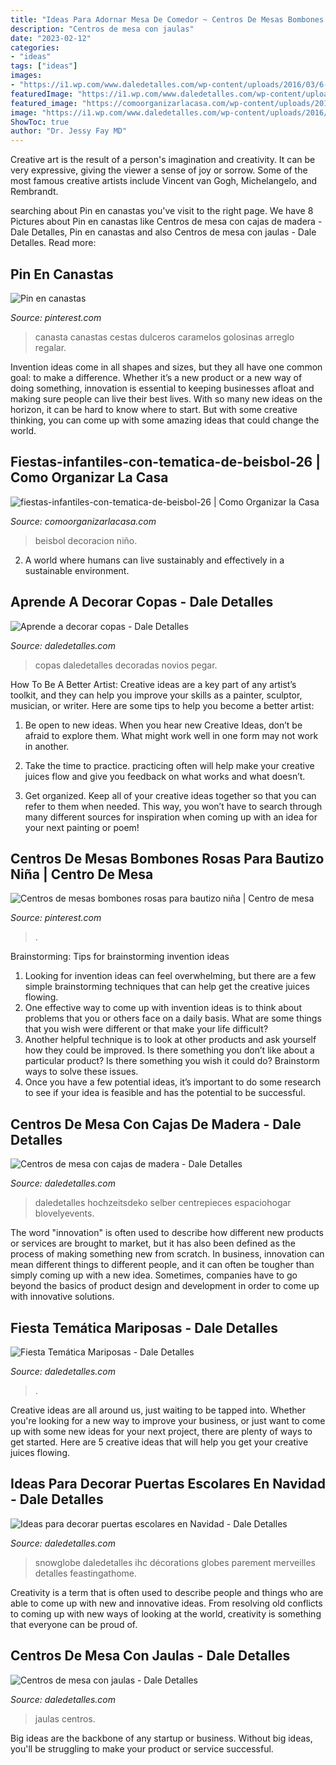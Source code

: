 ```yaml
---
title: "Ideas Para Adornar Mesa De Comedor ~ Centros De Mesas Bombones Rosas Para Bautizo Niña"
description: "Centros de mesa con jaulas"
date: "2023-02-12"
categories:
- "ideas"
tags: ["ideas"]
images:
- "https://i1.wp.com/www.daledetalles.com/wp-content/uploads/2016/03/6-4.jpg"
featuredImage: "https://i1.wp.com/www.daledetalles.com/wp-content/uploads/2016/03/6-4.jpg"
featured_image: "https://comoorganizarlacasa.com/wp-content/uploads/2016/01/Fiestas-infantiles-con-tematica-de-beisbol-26.jpg"
image: "https://i1.wp.com/www.daledetalles.com/wp-content/uploads/2016/03/6-4.jpg"
ShowToc: true
author: "Dr. Jessy Fay MD"
---
```



Creative art is the result of a person's imagination and creativity. It can be very expressive, giving the viewer a sense of joy or sorrow. Some of the most famous creative artists include Vincent van Gogh, Michelangelo, and Rembrandt.

	

		
searching about Pin en canastas you've visit to the right page. We have 8 Pictures about Pin en canastas like Centros de mesa con cajas de madera - Dale Detalles, Pin en canastas and also Centros de mesa con jaulas - Dale Detalles. Read more:
		
    
## Pin En Canastas

<img loading=lazy src="https://i.pinimg.com/736x/37/1a/37/371a37278feec4a4c133ddb794f7fb87.jpg" onerror="this.onerror=null;this.src='https://tse3.mm.bing.net/th?id=OIP.RT3qKbfA6d1adc2SioPyNQHaJ4&amp;pid=15.1';" alt="Pin en canastas">

_Source: pinterest.com_

>canasta canastas cestas dulceros caramelos golosinas arreglo regalar. 

	

Invention ideas come in all shapes and sizes, but they all have one common goal: to make a difference. Whether it’s a new product or a new way of doing something, innovation is essential to keeping businesses afloat and making sure people can live their best lives. With so many new ideas on the horizon, it can be hard to know where to start. But with some creative thinking, you can come up with some amazing ideas that could change the world.

    
## Fiestas-infantiles-con-tematica-de-beisbol-26 | Como Organizar La Casa

<img loading=lazy src="https://comoorganizarlacasa.com/wp-content/uploads/2016/01/Fiestas-infantiles-con-tematica-de-beisbol-26.jpg" onerror="this.onerror=null;this.src='https://tse3.mm.bing.net/th?id=OIP.O4Z1NZCOQhs_oL0-R44QhwHaLD&amp;pid=15.1';" alt="fiestas-infantiles-con-tematica-de-beisbol-26 | Como Organizar la Casa">

_Source: comoorganizarlacasa.com_

>beisbol decoracion niño. 

	

2. A world where humans can live sustainably and effectively in a sustainable environment. 

    
## Aprende A Decorar Copas - Dale Detalles

<img loading=lazy src="https://i0.wp.com/www.daledetalles.com/wp-content/uploads/2017/06/copas-decoradas29.jpg" onerror="this.onerror=null;this.src='https://tse3.mm.bing.net/th?id=OIP.XSIv3Y6razuoIYKEnvqkEwHaJ4&amp;pid=15.1';" alt="Aprende a decorar copas - Dale Detalles">

_Source: daledetalles.com_

>copas daledetalles decoradas novios pegar. 

	

How To Be A Better Artist:
Creative ideas are a key part of any artist’s toolkit, and they can help you improve your skills as a painter, sculptor, musician, or writer. Here are some tips to help you become a better artist:
1. Be open to new ideas. When you hear new Creative Ideas, don’t be afraid to explore them. What might work well in one form may not work in another.

2. Take the time to practice. practicing often will help make your creative juices flow and give you feedback on what works and what doesn’t.

3. Get organized. Keep all of your creative ideas together so that you can refer to them when needed. This way, you won’t have to search through many different sources for inspiration when coming up with an idea for your next painting or poem!

    
## Centros De Mesas Bombones Rosas Para Bautizo Niña | Centro De Mesa

<img loading=lazy src="https://i.pinimg.com/736x/5d/1b/cd/5d1bcd4933e558c9c5525085569887c1--ideas-bautizo-baptism-ideas.jpg" onerror="this.onerror=null;this.src='https://tse2.mm.bing.net/th?id=OIP.Iv563zz2w4I9zl8sA2eUnQAAAA&amp;pid=15.1';" alt="Centros de mesas bombones rosas para bautizo niña | Centro de mesa">

_Source: pinterest.com_

>. 

	

Brainstorming: Tips for brainstorming invention ideas
1. Looking for invention ideas can feel overwhelming, but there are a few simple brainstorming techniques that can help get the creative juices flowing.
2. One effective way to come up with invention ideas is to think about problems that you or others face on a daily basis. What are some things that you wish were different or that make your life difficult?
3. Another helpful technique is to look at other products and ask yourself how they could be improved. Is there something you don’t like about a particular product? Is there something you wish it could do? Brainstorm ways to solve these issues.
4. Once you have a few potential ideas, it’s important to do some research to see if your idea is feasible and has the potential to be successful.

    
## Centros De Mesa Con Cajas De Madera - Dale Detalles

<img loading=lazy src="https://i0.wp.com/www.daledetalles.com/wp-content/uploads/2017/05/centros-de-mesa-con-cajas-de-madera13.jpg" onerror="this.onerror=null;this.src='https://tse1.mm.bing.net/th?id=OIP.QMY95GMP5eGB0B-LsTJcOAHaLH&amp;pid=15.1';" alt="Centros de mesa con cajas de madera - Dale Detalles">

_Source: daledetalles.com_

>daledetalles hochzeitsdeko selber centrepieces espaciohogar blovelyevents. 

	

The word "innovation" is often used to describe how different new products or services are brought to market, but it has also been defined as the process of making something new from scratch. In business, innovation can mean different things to different people, and it can often be tougher than simply coming up with a new idea. Sometimes, companies have to go beyond the basics of product design and development in order to come up with innovative solutions.

    
## Fiesta Temática Mariposas - Dale Detalles

<img loading=lazy src="https://i1.wp.com/www.daledetalles.com/wp-content/uploads/2016/03/6-4.jpg" onerror="this.onerror=null;this.src='https://tse2.mm.bing.net/th?id=OIP.s_taTfaD8rshYKBdvG6f3AHaLH&amp;pid=15.1';" alt="Fiesta Temática Mariposas - Dale Detalles">

_Source: daledetalles.com_

>. 

	

Creative ideas are all around us, just waiting to be tapped into. Whether you're looking for a new way to improve your business, or just want to come up with some new ideas for your next project, there are plenty of ways to get started. Here are 5 creative ideas that will help you get your creative juices flowing.

    
## Ideas Para Decorar Puertas Escolares En Navidad - Dale Detalles

<img loading=lazy src="https://i0.wp.com/www.daledetalles.com/wp-content/uploads/2017/10/Idea-para-decorar-puertas-escolares-en-Navidad4.jpg?resize=550%2C977" onerror="this.onerror=null;this.src='https://tse3.mm.bing.net/th?id=OIP.1ND8ML_ZXtLPv-x9IxhI2gHaNJ&amp;pid=15.1';" alt="Ideas para decorar puertas escolares en Navidad - Dale Detalles">

_Source: daledetalles.com_

>snowglobe daledetalles ihc décorations globes parement merveilles detalles feastingathome. 

	

Creativity is a term that is often used to describe people and things who are able to come up with new and innovative ideas. From resolving old conflicts to coming up with new ways of looking at the world, creativity is something that everyone can be proud of.

    
## Centros De Mesa Con Jaulas - Dale Detalles

<img loading=lazy src="https://i2.wp.com/www.daledetalles.com/wp-content/uploads/2016/06/jaulas-decorativas8-1.jpg" onerror="this.onerror=null;this.src='https://tse2.mm.bing.net/th?id=OIP.YNBZfdTbOCL59dJR_EUJggHaLH&amp;pid=15.1';" alt="Centros de mesa con jaulas - Dale Detalles">

_Source: daledetalles.com_

>jaulas centros. 

	

Big ideas are the backbone of any startup or business. Without big ideas, you'll be struggling to make your product or service successful.

